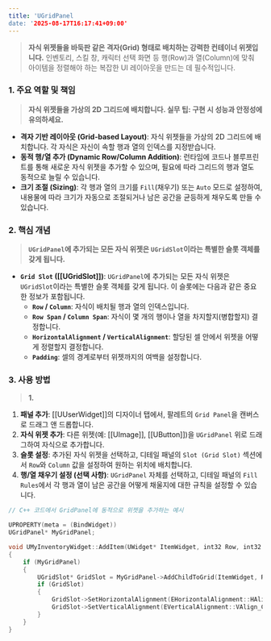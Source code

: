 ```yaml
---
title: 'UGridPanel
date: '2025-08-17T16:17:41+09:00'
---
```



> **자식 위젯들을 바둑판 같은 격자(Grid) 형태로 배치하는 강력한 컨테이너 위젯입니다.** 인벤토리, 스킬 창, 캐릭터 선택 화면 등 행(Row)과 열(Column)에 맞춰 아이템을 정렬해야 하는 복잡한 UI 레이아웃을 만드는 데 필수적입니다.

### **1. 주요 역할 및 책임**
> **자식 위젯들을 가상의 2D 그리드에 배치합니다. 실무 팁: 구현 시 성능과 안정성에 유의하세요.**
* **격자 기반 레이아웃 (Grid-based Layout)**:
	자식 위젯들을 가상의 2D 그리드에 배치합니다. 각 자식은 자신이 속할 행과 열의 인덱스를 지정받습니다.
* **동적 행/열 추가 (Dynamic Row/Column Addition)**:
	런타임에 코드나 블루프린트를 통해 새로운 자식 위젯을 추가할 수 있으며, 필요에 따라 그리드의 행과 열도 동적으로 늘릴 수 있습니다.
* **크기 조절 (Sizing)**:
	각 행과 열의 크기를 `Fill`(채우기) 또는 `Auto` 모드로 설정하여, 내용물에 따라 크기가 자동으로 조절되거나 남은 공간을 균등하게 채우도록 만들 수 있습니다.

### **2. 핵심 개념**
> **`UGridPanel`에 추가되는 모든 자식 위젯은 `UGridSlot`이라는 특별한 슬롯 객체를 갖게 됩니다.**
* **`Grid Slot` ([[UGridSlot]])**:
	`UGridPanel`에 추가되는 모든 자식 위젯은 `UGridSlot`이라는 특별한 슬롯 객체를 갖게 됩니다. 이 슬롯에는 다음과 같은 중요한 정보가 포함됩니다.
    * **`Row` / `Column`**:
    	자식이 배치될 행과 열의 인덱스입니다.
    * **`Row Span` / `Column Span`**:
    	자식이 몇 개의 행이나 열을 차지할지(병합할지) 결정합니다.
    * **`HorizontalAlignment` / `VerticalAlignment`**:
    	할당된 셀 안에서 위젯을 어떻게 정렬할지 결정합니다.
    * **`Padding`**:
    	셀의 경계로부터 위젯까지의 여백을 설정합니다.

### **3. 사용 방법**
> **1.**
1.  **패널 추가**:
	[[UUserWidget]]의 디자이너 탭에서, 팔레트의 `Grid Panel`을 캔버스로 드래그 앤 드롭합니다.
2.  **자식 위젯 추가**:
	다른 위젯(예: [[UImage]], [[UButton]])을 `UGridPanel` 위로 드래그하여 자식으로 추가합니다.
3.  **슬롯 설정**:
	추가된 자식 위젯을 선택하고, 디테일 패널의 `Slot (Grid Slot)` 섹션에서 `Row`와 `Column` 값을 설정하여 원하는 위치에 배치합니다.
4.  **행/열 채우기 설정 (선택 사항)**:
	`UGridPanel` 자체를 선택하고, 디테일 패널의 `Fill Rules`에서 각 행과 열이 남은 공간을 어떻게 채울지에 대한 규칙을 설정할 수 있습니다.

```cpp
// C++ 코드에서 GridPanel에 동적으로 위젯을 추가하는 예시

UPROPERTY(meta = (BindWidget))
UGridPanel* MyGridPanel;

void UMyInventoryWidget::AddItem(UWidget* ItemWidget, int32 Row, int32 Column)
{
    if (MyGridPanel)
    {
        UGridSlot* GridSlot = MyGridPanel->AddChildToGrid(ItemWidget, Row, Column);
        if (GridSlot)
        {
            GridSlot->SetHorizontalAlignment(EHorizontalAlignment::HAlign_Center);
            GridSlot->SetVerticalAlignment(EVerticalAlignment::VAlign_Center);
        }
    }
}
```